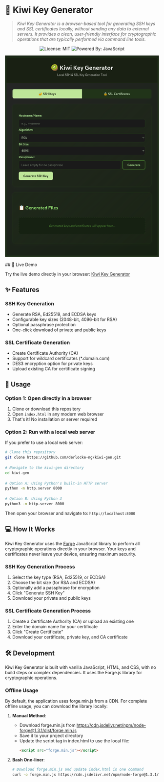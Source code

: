 # 🥝 Kiwi Key Generator

> *Kiwi Key Generator is a browser-based tool for generating SSH keys and SSL certificates locally, without sending any data to external servers. It provides a clean, user-friendly interface for cryptographic operations that are typically performed via command line tools.*

<div align="center">

![License: MIT](https://img.shields.io/badge/License-MIT-yellow.svg)
![Powered By: JavaScript](https://img.shields.io/badge/Powered%20By-JavaScript-blue.svg)

![Kiwi Key Generator Screenshot](kiwi-gen.png)

</div>
## 🚀 Live Demo

Try the live demo directly in your browser: [Kiwi Key Generator](https://derlocke-ng.github.io/kiwi-gen/)

## ✨ Features

### SSH Key Generation
- Generate RSA, Ed25519, and ECDSA keys
- Configurable key sizes (2048-bit, 4096-bit for RSA)
- Optional passphrase protection
- One-click download of private and public keys

### SSL Certificate Generation
- Create Certificate Authority (CA)
- Support for wildcard certificates (*.domain.com)
- DES3 encryption option for private keys
- Upload existing CA for certificate signing

## 🔧 Usage

### Option 1: Open directly in a browser
1. Clone or download this repository
2. Open `index.html` in any modern web browser
3. That's it! No installation or server required

### Option 2: Run with a local web server
If you prefer to use a local web server:
```bash
# Clone this repository
git clone https://github.com/derlocke-ng/kiwi-gen.git

# Navigate to the kiwi-gen directory
cd kiwi-gen

# Option A: Using Python's built-in HTTP server
python -m http.server 8000

# Option B: Using Python 3
python3 -m http.server 8000
```

Then open your browser and navigate to: `http://localhost:8000`

## 💻 How It Works

Kiwi Key Generator uses the [Forge](https://github.com/digitalbazaar/forge) JavaScript library to perform all cryptographic operations directly in your browser. Your keys and certificates never leave your device, ensuring maximum security.

### SSH Key Generation Process
1. Select the key type (RSA, Ed25519, or ECDSA)
2. Choose the bit size (for RSA and ECDSA)
3. Optionally add a passphrase for encryption
4. Click "Generate SSH Key"
5. Download your private and public keys

### SSL Certificate Generation Process
1. Create a Certificate Authority (CA) or upload an existing one
2. Enter the domain name for your certificate
3. Click "Create Certificate"
4. Download your certificate, private key, and CA certificate


## 🛠️ Development

Kiwi Key Generator is built with vanilla JavaScript, HTML, and CSS, with no build steps or complex dependencies. It uses the Forge.js library for cryptographic operations.

### Offline Usage

By default, the application uses forge.min.js from a CDN. For complete offline usage, you can download the library locally:

1. **Manual Method**:
   - Download forge.min.js from https://cdn.jsdelivr.net/npm/node-forge@1.3.1/dist/forge.min.js
   - Save it to your project directory
   - Update the script tag in index.html to use the local file:
     ```html
     <script src="forge.min.js"></script>
     ```

2. **Bash One-liner**:
   ```bash
   # Download forge.min.js and update index.html in one command
   curl -o forge.min.js https://cdn.jsdelivr.net/npm/node-forge@1.3.1/dist/forge.min.js && sed -i 's|https://cdn.jsdelivr.net/npm/node-forge@1.3.1/dist/forge.min.js|forge.min.js|g' index.html
   ```

